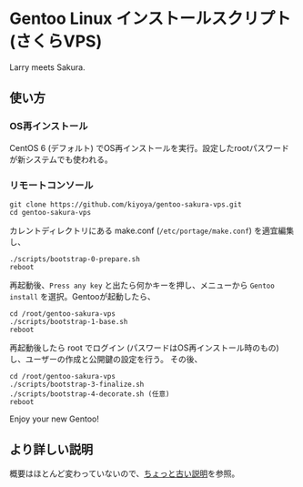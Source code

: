 # Gentoo Linux インストールスクリプト (さくらVPS)

Larry meets Sakura.

## 使い方

### OS再インストール

CentOS 6 (デフォルト) でOS再インストールを実行。設定したrootパスワードが新システムでも使われる。

### リモートコンソール

	git clone https://github.com/kiyoya/gentoo-sakura-vps.git
	cd gentoo-sakura-vps

カレントディレクトリにある make.conf (`/etc/portage/make.conf`) を適宜編集し、

	./scripts/bootstrap-0-prepare.sh
	reboot

再起動後、`Press any key` と出たら何かキーを押し、メニューから `Gentoo install` を選択。Gentooが起動したら、

	cd /root/gentoo-sakura-vps
	./scripts/bootstrap-1-base.sh
	reboot

再起動後したら root でログイン (パスワードはOS再インストール時のもの) し、ユーザーの作成と公開鍵の設定を行う。
その後、

	cd /root/gentoo-sakura-vps
	./scripts/bootstrap-3-finalize.sh
	./scripts/bootstrap-4-decorate.sh (任意)
	reboot

Enjoy your new Gentoo!

## より詳しい説明

概要はほとんど変わっていないので、<a href="http://blog.kiyoya.shi-ba.org/post/1203448287">ちょっと古い説明</a>を参照。
